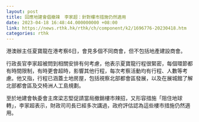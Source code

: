 ```yaml
---
layout: post
title: 回應地建會倡撤辣　李家超：針對樓市措施仍然適用
date: 2023-04-18 16:48:44.000000000 +08:00
link: https://news.rthk.hk/rthk/ch/component/k2/1696776-20230418.htm
categories: rthk
---
```


港澳辦主任夏寶龍在港考察6日，會見多個不同商會，但不包括地產建設商會。

行政長官李家超被問到相關安排有何考慮，他表示夏寶龍行程很緊密，每個環節都有時間限制，有時更會超時，影響其他行程，每次考察活動均有行程、人數等考慮。他又指，行程已涵蓋土地房屋，包括視察北部都會區發展，以及在展城館了解北部都會區及交椅洲人工島規劃。

至於地建會執委會主席梁志堅促請當局撤銷樓市辣招，又形容措施「阻住地球轉」，李家超表示，財政司司長已經多次講過，政府評估認為這些樓市措施仍然適用。
